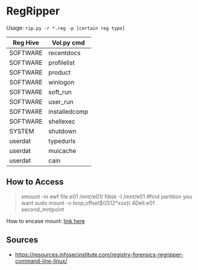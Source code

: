 # RegRipper



Usage: `rip.py -r *.reg -p [certain reg type]`

| Reg Hive | Vol.py cmd    |
| -------- | ------------- |
| SOFTWARE | recentdocs    |
| SOFTWARE | profilelist   |
| SOFTWARE | product       |
| SOFTWARE | winlogon      |
| SOFTWARE | soft_run      |
| SOFTWARE | user_run      |
| SOFTWARE | installedcomp |
| SOFTWARE | shellexec     |
| SYSTEM   | shutdown      |
| userdat  | typedurls     |
| userdat  | muicache      |
| userdat  | cain          |



##  How to Access

> xmount -in ewf file.e01 /mnt/e01/
> fdisk -l /mnt/e01 #find partition you want
> sudo mount -o loop,offset$((512*xxx)) 4Dell.e01 second_mntpoint



How to encase mount: [link here](https://resources.infosecinstitute.com/registry-forensics-regripper-command-line-linux/)



## Sources

  - https://resources.infosecinstitute.com/registry-forensics-regripper-command-line-linux/

